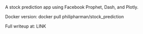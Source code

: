 A stock prediction app using Facebook Prophet, Dash, and Plotly.

Docker version: 
docker pull philipharman/stock_prediction

Full writeup at: LINK
